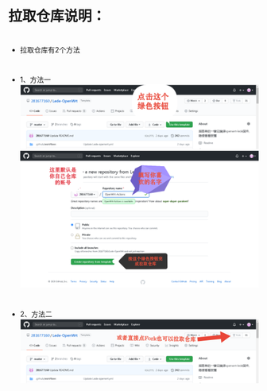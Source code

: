 # 拉取仓库说明：
#
- 拉取仓库有2个方法
#
- 1、方法一
![xm1](doc/la1.png)
![xm1](doc/la2.png)
#
#
- 2、方法二
![xm1](doc/la3.png)

